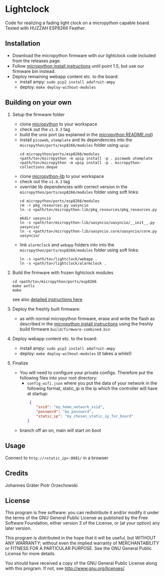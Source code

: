 # Lightclock

Code for realizing a fading light clock on a micropython capable board.
Tested with HUZZAH ESP8266 Feather.

## Installation

* Download the micropython firmware with our lightclock code included from the releases page.
* Follow [micropython install instructions](https://docs.micropython.org/en/latest/esp8266/esp8266/tutorial/intro.html) until point 1.5, but use our firmware bin instead.
* Deploy remaining webapp content etc. to the board:
    * install ampy: `sudo pip2 install adafruit-ampy`
    * deploy: `make deploy-without-modules`


## Building on your own

1. Setup the firmware folder
    * clone [micropython](https://github.com/micropython/micropython) to your workspace
    * check out the `v1.9.3` tag
    * build the unix port (as explained in the [micropython README.md](https://github.com/micropython/micropython/blob/master/README.md))
    * install `picoweb`, `utemplate` and its dependencies into the `micropython/ports/esp8266/modules` folder using `upip`:
      ```
      cd micropython/ports/esp8266/modules
      <path/to>/micropython -m upip install -p . picoweb utemplate
      <path/to>/micropython -m upip install -p . micropython-collections.deque
      ```
    * clone [micropython-lib](https://github.com/micropython/micropython-lib) to your workspace
    * check out the `v1.9.3` tag
    * override lib dependencies with correct version in the `micropython/ports/esp8266/modules` folder using soft links:
      ```
      cd micropython/ports/esp8266/modules
      rm -r pkg_resources.py uasyncio
      ln -s <path/to>/micropython-lib/pkg_resources/pkg_resources.py .
      mkdir uasyncio
      ln -s <path/to>/micropython-lib/uasyncio/uasyncio/__init__.py uasyncio/
      ln -s <path/to>/micropython-lib/uasyncio.core/uasyncio/core.py uasyncio/
      ```
    * link `alarmclock` and `webapp` folders into into the `micropython/ports/esp8266/modules` folder using soft links:
      ```
      ln -s <path/to>/lightclock/webapp .
      ln -s <path/to>/lightclock/alarmclock .
      ```

2. Build the firmware with frozen lightclock modules
    ```
    cd <path/to>/micropython/ports/esp8266
    make axtls
    make
    ```
    see also [detailed instructions here](https://learn.adafruit.com/micropython-basics-loading-modules/frozen-modules)

3. Deploy the freshly built firmware:
    * as with normal micropython firmware, erase and write the flash as described in the [micropython install instructions](https://docs.micropython.org/en/latest/esp8266/esp8266/tutorial/intro.html) using the freshly build firmware `build/firmware-combined.bin` 

3. Deploy webapp content etc. to the board:
    * install ampy: `sudo pip2 install adafruit-ampy`
    * deploy: `make deploy-without-modules` (it takes a while!)

4. Finalize
    * You will need to configure your private configs. Therefore put the following files into your root directory:
        * `config_wifi.json` where you put the data of your network in the following format, static_ip is the ip which the controller will have at startup:
            ```json
             {
                "ssid": "my_home_network_ssid",
                "password": "my_password",
                "static_ip": "my_chosen_static_ip_for_board"
            }   
            ```
    * branch off an on, main will start on boot


## Usage

Connect to `http://<static_ip>:8081/` in a browser

## Credits

Johannes Gräter
Piotr Orzechowski

## License

This program is free software: you can redistribute it and/or modify
it under the terms of the GNU General Public License as published by
the Free Software Foundation, either version 3 of the License, or
(at your option) any later version.

This program is distributed in the hope that it will be useful,
but WITHOUT ANY WARRANTY; without even the implied warranty of
MERCHANTABILITY or FITNESS FOR A PARTICULAR PURPOSE.  See the
GNU General Public License for more details.

You should have received a copy of the GNU General Public License
along with this program.  If not, see <http://www.gnu.org/licenses/>.
